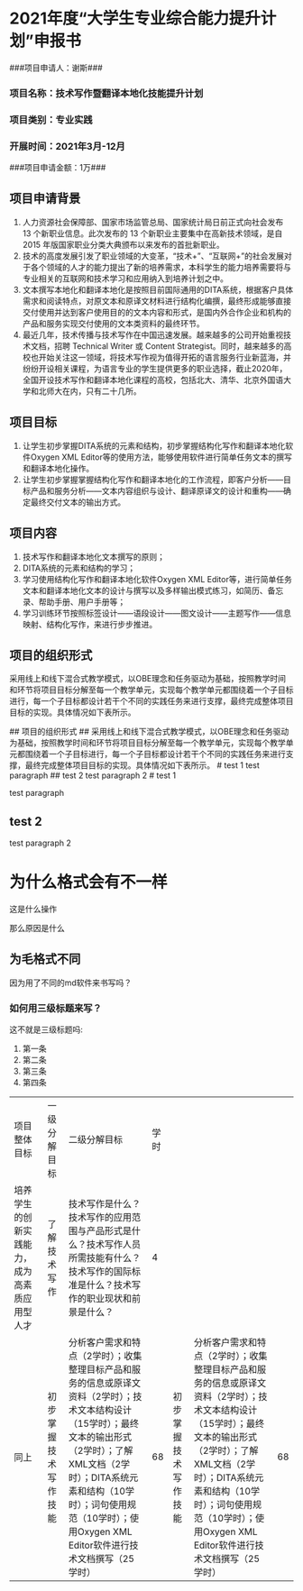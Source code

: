 # 2021年度“大学生专业综合能力提升计划”申报书 #
###项目申请人：谢斯###
### 项目名称：技术写作暨翻译本地化技能提升计划 ###
### 项目类别：专业实践 ###
### 开展时间：2021年3月-12月 ###
###项目申请金额：1万###
## 项目申请背景 ##
1. 人力资源社会保障部、国家市场监管总局、国家统计局日前正式向社会发布 13 个新职业信息。此次发布的 13 个新职业主要集中在高新技术领域，是自 2015 年版国家职业分类大典颁布以来发布的首批新职业。
2. 技术的高度发展引发了职业领域的大变革，“技术+”、“互联网+”的社会发展对于各个领域的人才的能力提出了新的培养需求，本科学生的能力培养需要将与专业相关的互联网和技术学习和应用纳入到培养计划之中。
3. 文本撰写本地化和翻译本地化是按照目前国际通用的DITA系统，根据客户具体需求和阅读特点，对原文本和原译文材料进行结构化编撰，最终形成能够直接交付使用并达到客户使用目的的文本内容和形式，是国内外合作企业和机构的产品和服务实现交付使用的文本类资料的最终环节。
4. 最近几年，技术传播与技术写作在中国迅速发展。越来越多的公司开始重视技术文档，招聘 Technical Writer 或 Content Strategist。同时，越来越多的高校也开始关注这一领域，将技术写作视为值得开拓的语言服务行业新蓝海，并纷纷开设相关课程，为语言专业的学生提供更多的职业选择，截止2020年，全国开设技术写作和翻译本地化课程的高校，包括北大、清华、北京外国语大学和北师大在内，只有二十几所。  
## 项目目标 ##
1. 让学生初步掌握DITA系统的元素和结构，初步掌握结构化写作和翻译本地化软件Oxygen XML Editor等的使用方法，能够使用软件进行简单任务文本的撰写和翻译本地化操作。
2. 让学生初步掌握掌握结构化写作和翻译本地化的工作流程，即客户分析——目标产品和服务分析——文本内容组织与设计、翻译原译文的设计和重构——确定最终交付文本的输出方式。
## 项目内容 ##
1. 技术写作和翻译本地化文本撰写的原则；
2. DITA系统的元素和结构的学习；
3. 学习使用结构化写作和翻译本地化软件Oxygen XML Editor等，进行简单任务文本和翻译本地化文本的设计与撰写以及多样输出模式练习，如简历、备忘录、帮助手册、用户手册等；
4. 学习训练环节按照标签设计——语段设计——图文设计——主题写作——信息映射、结构化写作，来进行步步推进。
## 项目的组织形式 ##
采用线上和线下混合式教学模式，以OBE理念和任务驱动为基础，按照教学时间和环节将项目目标分解至每一个教学单元，实现每个教学单元都围绕着一个子目标进行，每一个子目标都设计若干个不同的实践任务来进行支撑，最终完成整体项目目标的实现。具体情况如下表所示。
<table>
 <tr>
     <td>项目整体目标</td>
     <td>一级分解目标</td>
     <td>二级分解目标</td>
     <td>学时</td>
 <tr>
     <td>培养学生的创新实践能力，成为高素质应用型人才</td>
     <td>了解技术写作</td>
     <td>技术写作是什么？技术写作的应用范围与产品形式是什么？技术写作人员所需技能有什么？技术写作的国际标准是什么？技术写作的职业现状和前景是什么？</td>
     <td>4</td>
<tr>
     <td>同上</td>
     <td>初步掌握技术写作技能</td>
     <td>分析客户需求和特点（2学时）；收集整理目标产品和服务的信息或原译文资料（2学时）；技术文本结构设计（15学时）；最终文本的输出形式（2学时）；了解XML文档（2学时）；DITA系统元素和结构（10学时）；词句使用规范（10学时）；使用Oxygen XML Editor软件进行技术文档撰写（25学时）</td>
     <td>68</td>
 <td>初步掌握技术写作技能</td>
     <td>分析客户需求和特点（2学时）；收集整理目标产品和服务的信息或原译文资料（2学时）；技术文本结构设计（15学时）；最终文本的输出形式（2学时）；了解XML文档（2学时）；DITA系统元素和结构（10学时）；词句使用规范（10学时）；使用Oxygen XML Editor软件进行技术文档撰写（25学时）</td>
     <td>68</td>
## 项目的组织形式 ##
采用线上和线下混合式教学模式，以OBE理念和任务驱动为基础，按照教学时间和环节将项目目标分解至每一个教学单元，实现每个教学单元都围绕着一个子目标进行，每一个子目标都设计若干个不同的实践任务来进行支撑，最终完成整体项目目标的实现。具体情况如下表所示。
# test 1
test paragraph
## test 2
test paragraph 2
 # test 1

test paragraph

## test 2

test paragraph 2
# 为什么格式会有不一样

这是什么操作

那么原因是什么

## 为毛格式不同

因为用了不同的md软件来书写吗？

### 如何用三级标题来写？

这不就是三级标题吗:

1. 第一条
2. 第二条
3. 第三条
4. 第四条
